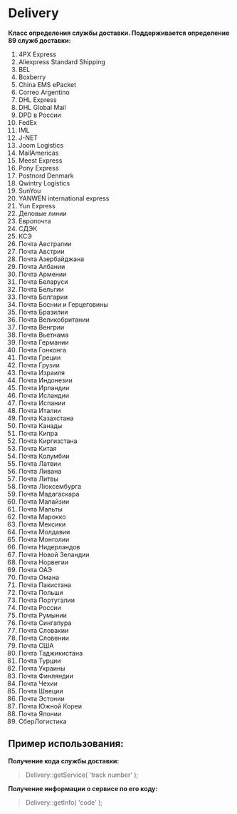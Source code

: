 # Delivery
**Класс определения службы доставки. Поддерживается определение 89 служб доставки:**

1. 4PX Express
2. Aliexpress Standard Shipping
3. BEL
4. Boxberry
5. China EMS ePacket
6. Correo Argentino
7. DHL Express
8. DHL Global Mail
9. DPD в России
10. FedEx
11. IML
12. J-NET
13. Joom Logistics
14. MailAmericas
15. Meest Express
16. Pony Express
17. Postnord Denmark
18. Qwintry Logistics
19. SunYou
20. YANWEN international express
21. Yun Express
22. Деловые линии
23. Европочта
24. СДЭК
25. КСЭ
26. Почта Австралии
27. Почта Австрии
28. Почта Азербайджана
29. Почта Албании
30. Почта Армении
31. Почта Беларуси
32. Почта Бельгии
33. Почта Болгарии
34. Почта Боснии и Герцеговины
35. Почта Бразилии
36. Почта Великобритании
37. Почта Венгрии
38. Почта Вьетнама
39. Почта Германии
40. Почта Гонконга
41. Почта Греции
42. Почта Грузии
43. Почта Израиля
44. Почта Индонезии
45. Почта Ирландии
46. Почта Исландии
47. Почта Испании
48. Почта Италии
49. Почта Казахстана
50. Почта Канады
51. Почта Кипра
52. Почта Киргизстана
53. Почта Китая
54. Почта Колумбии
55. Почта Латвии
56. Почта Ливана
57. Почта Литвы
58. Почта Люксембурга
59. Почта Мадагаскара
60. Почта Малайзии
61. Почта Мальты
62. Почта Марокко
63. Почта Мексики
64. Почта Молдавии
65. Почта Монголии
66. Почта Нидерландов
67. Почта Новой Зеландии
68. Почта Норвегии
69. Почта ОАЭ
70. Почта Омана
71. Почта Пакистана
72. Почта Польши
73. Почта Португалии
74. Почта России
75. Почта Румынии
76. Почта Сингапура
77. Почта Словакии
78. Почта Словении
79. Почта США
80. Почта Таджикистана
81. Почта Турции
82. Почта Украины
83. Почта Финляндии
84. Почта Чехии
85. Почта Швеции
86. Почта Эстонии
87. Почта Южной Кореи
88. Почта Японии
89. СберЛогистика

## Пример использования:

**Получение кода службы доставки:**

> Delivery::getService( 'track number' );

**Получение информации о сервисе по его коду:**

> Delivery::getInfo( 'code' );
